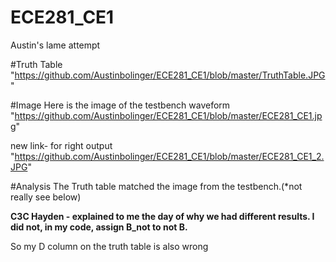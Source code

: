 ECE281_CE1
==========

Austin's lame attempt 

#Truth Table 
"https://github.com/Austinbolinger/ECE281_CE1/blob/master/TruthTable.JPG"


#Image
Here is the image of the testbench waveform
"https://github.com/Austinbolinger/ECE281_CE1/blob/master/ECE281_CE1.jpg"

new link- for right output
"https://github.com/Austinbolinger/ECE281_CE1/blob/master/ECE281_CE1_2.JPG"

#Analysis
The Truth table matched the image from the testbench.(*not really see below)



**C3C Hayden - explained to me the day of why we had different results. I did not, in my code, assign B_not to not B.**

So my D column on the truth table is also wrong
